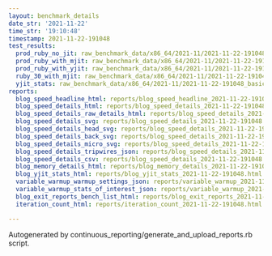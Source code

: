 ```yaml
---
layout: benchmark_details
date_str: '2021-11-22'
time_str: '19:10:48'
timestamp: 2021-11-22-191048
test_results:
  prod_ruby_no_jit: raw_benchmark_data/x86_64/2021-11/2021-11-22-191048_basic_benchmark_prod_ruby_no_jit.json
  prod_ruby_with_mjit: raw_benchmark_data/x86_64/2021-11/2021-11-22-191048_basic_benchmark_prod_ruby_with_mjit.json
  prod_ruby_with_yjit: raw_benchmark_data/x86_64/2021-11/2021-11-22-191048_basic_benchmark_prod_ruby_with_yjit.json
  ruby_30_with_mjit: raw_benchmark_data/x86_64/2021-11/2021-11-22-191048_basic_benchmark_ruby_30_with_mjit.json
  yjit_stats: raw_benchmark_data/x86_64/2021-11/2021-11-22-191048_basic_benchmark_yjit_stats.json
reports:
  blog_speed_headline_html: reports/blog_speed_headline_2021-11-22-191048.html
  blog_speed_details_html: reports/blog_speed_details_2021-11-22-191048.html
  blog_speed_details_raw_details_html: reports/blog_speed_details_2021-11-22-191048.raw_details.html
  blog_speed_details_svg: reports/blog_speed_details_2021-11-22-191048.svg
  blog_speed_details_head_svg: reports/blog_speed_details_2021-11-22-191048.head.svg
  blog_speed_details_back_svg: reports/blog_speed_details_2021-11-22-191048.back.svg
  blog_speed_details_micro_svg: reports/blog_speed_details_2021-11-22-191048.micro.svg
  blog_speed_details_tripwires_json: reports/blog_speed_details_2021-11-22-191048.tripwires.json
  blog_speed_details_csv: reports/blog_speed_details_2021-11-22-191048.csv
  blog_memory_details_html: reports/blog_memory_details_2021-11-22-191048.html
  blog_yjit_stats_html: reports/blog_yjit_stats_2021-11-22-191048.html
  variable_warmup_warmup_settings_json: reports/variable_warmup_2021-11-22-191048.warmup_settings.json
  variable_warmup_stats_of_interest_json: reports/variable_warmup_2021-11-22-191048.stats_of_interest.json
  blog_exit_reports_bench_list_html: reports/blog_exit_reports_2021-11-22-191048.bench_list.html
  iteration_count_html: reports/iteration_count_2021-11-22-191048.html

---
```

Autogenerated by continuous_reporting/generate_and_upload_reports.rb script.
